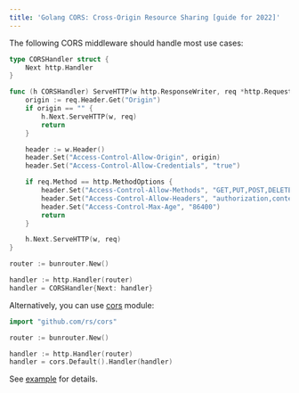 ```yaml
---
title: 'Golang CORS: Cross-Origin Resource Sharing [guide for 2022]'
---
```


<CoverImage title="Go CORS: Cross-Origin Resource Sharing" />

The following CORS middleware should handle most use cases:

```go
type CORSHandler struct {
	Next http.Handler
}

func (h CORSHandler) ServeHTTP(w http.ResponseWriter, req *http.Request) {
	origin := req.Header.Get("Origin")
	if origin == "" {
		h.Next.ServeHTTP(w, req)
		return
	}

	header := w.Header()
	header.Set("Access-Control-Allow-Origin", origin)
	header.Set("Access-Control-Allow-Credentials", "true")

	if req.Method == http.MethodOptions {
		header.Set("Access-Control-Allow-Methods", "GET,PUT,POST,DELETE,HEAD")
		header.Set("Access-Control-Allow-Headers", "authorization,content-type,content-length")
		header.Set("Access-Control-Max-Age", "86400")
		return
	}

	h.Next.ServeHTTP(w, req)
}

router := bunrouter.New()

handler := http.Handler(router)
handler = CORSHandler{Next: handler}
```

Alternatively, you can use [cors](https://github.com/rs/cors) module:

```go
import "github.com/rs/cors"

router := bunrouter.New()

handler := http.Handler(router)
handler = cors.Default().Handler(handler)
```

See [example](https://github.com/uptrace/bunrouter/tree/master/example/cors) for details.
